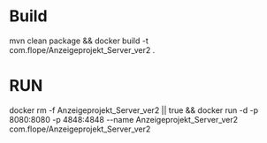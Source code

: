 # Build
mvn clean package && docker build -t com.flope/Anzeigeprojekt_Server_ver2 .

# RUN

docker rm -f Anzeigeprojekt_Server_ver2 || true && docker run -d -p 8080:8080 -p 4848:4848 --name Anzeigeprojekt_Server_ver2 com.flope/Anzeigeprojekt_Server_ver2 